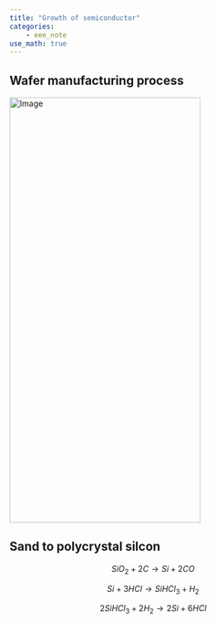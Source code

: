 ```yaml
---
title: "Growth of semiconductor"
categories:
    - eee_note
use_math: true
---
```

## Wafer manufacturing process

<img width="335" height="745" alt="Image" src="https://github.com/user-attachments/assets/5769a8f1-0dcd-46b2-b981-5c903ab25a8a" />

## Sand to polycrystal silcon

$$SiO_2 + 2C \rightarrow Si + 2CO$$

$$Si + 3HCl \rightarrow SiHCl_3 + H_2$$

$$2SiHCl_3 + 2H_2 \rightarrow 2Si + 6HCl$$

